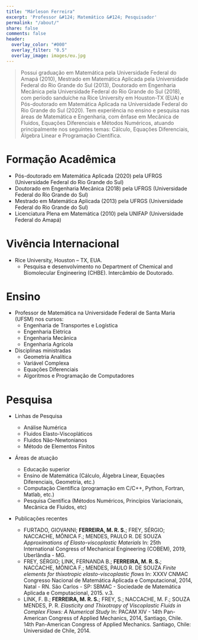 ```yaml
---
title: "Márleson Ferreira"
excerpt: 'Professor &#124; Matemático &#124; Pesquisador'
permalink: "/about/"
share: false
comments: false
header: 
  overlay_color: "#000"
  overlay_filter: "0.5"
  overlay_image: images/eu.jpg
---
```


> Possui graduação em Matemática pela Universidade Federal do Amapá (2010), Mestrado em Matemática Aplicada pela Universidade Federal do Rio Grande do Sul (2013), Doutorado em Engenharia Mecânica pela Universidade Federal do Rio Grande do Sul (2018), com período sanduíche na Rice University em Houston-TX (EUA) e Pós-doutorado em Matemática Aplicada na Universidade Federal do Rio Grande do Sul (2020). Tem experiência no ensino e pesquisa nas áreas de Matemática e Engenharia, com ênfase em Mecânica de Fluidos, Equações Diferenciais e Métodos Numéricos, atuando principalmente nos seguintes temas: Cálculo, Equações Diferenciais, Álgebra Linear e Programação Científica.

# Formação Acadêmica

* Pós-doutorado em Matemática Aplicada (2020) pela UFRGS (Universidade Federal do Rio Grande do Sul)
* Doutorado em Engenharia Mecânica (2018) pela UFRGS (Universidade Federal do Rio Grande do Sul)
* Mestrado em Matemática Aplicada (2013) pela UFRGS (Universidade Federal do Rio Grande do Sul)
* Licenciatura Plena em Matemática (2010) pela UNIFAP (Universidade Federal do Amapá)

# Vivência Internacional

* Rice University, Houston – TX, EUA.
    - Pesquisa e desenvolvimento no Department of Chemical and Biomolecular Engineering (CHBE). Intercâmbio de Doutorado.

# Ensino    

* Professor de Matemática na Universidade Federal de Santa Maria  (UFSM) nos cursos:
    - Engenharia de Transportes e Logística
    - Engenharia Elétrica
    - Engenharia Mecânica
    - Engenharia Agrícola
* Disciplinas ministradas
    - Geometria Analítica
    - Variável Complexa
    - Equações Diferenciais
    - Algoritmos e Programação de Computadores

# Pesquisa

* Linhas de Pesquisa
    - Análise Numérica
    - Fluidos Elasto-Viscopláticos
    - Fluidos Não-Newtonianos
    - Método de Elementos Finitos
* Áreas de atuação    
    - Educação superior
    - Ensino de Matemática (Cálculo, Álgebra Linear, Equações Diferenciais, Geometria, etc.)
    - Computação Científica (programação em C/C++, Python, Fortran, Matlab, etc.)
    - Pesquisa Científica (Métodos Numéricos, Princípios Variacionais, Mecânica de Fluidos, etc)

* Publicações recentes
    - FURTADO, GIOVANNI; **FERREIRA, M. R. S.**; FREY, SÉRGIO; NACCACHE, MÔNICA F.; MENDES, PAULO R. DE SOUZA *Approximations of Elasto-viscoplastic Materials* In: 25th International Congress of Mechanical Engineering (COBEM), 2019, Uberlândia - MG.  
    - FREY, SÉRGIO; LINK, FERNANDA B.; **FERREIRA, M. R. S.**; NACCACHE, MÔNICA F.; MENDES, PAULO R. DE SOUZA *Finite elements for thixotropic elasto-viscoplastic flows* In: XXXV CNMAC Congresso Nacional de Matemática Aplicada e Computacional, 2014, Natal - RN. São Carlos - SP: SBMAC - Sociedade de Matemática Aplicada e Computacional, 2015. v.3.  
    - LINK, F. B.; **FERREIRA, M. R. S.**; FREY, S.; NACCACHE, M. F.; SOUZA MENDES, P. R. *Elasticity and Thixotropy of Viscoplastic Fluids in Complex Flows: A Numerical Study* In: PACAM XIV - 14th Pan-American Congress of Applied Mechanics, 2014, Santiago, Chile. 14th Pan-American Congress of Applied Mechanics. Santiago, Chile: Universidad de Chile, 2014.


